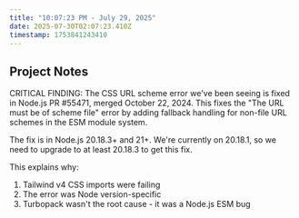 ```yaml
---
title: "10:07:23 PM - July 29, 2025"
date: 2025-07-30T02:07:23.410Z
timestamp: 1753841243410
---
```


## Project Notes

CRITICAL FINDING: The CSS URL scheme error we've been seeing is fixed in Node.js PR #55471, merged October 22, 2024. This fixes the "The URL must be of scheme file" error by adding fallback handling for non-file URL schemes in the ESM module system.

The fix is in Node.js 20.18.3+ and 21+. We're currently on 20.18.1, so we need to upgrade to at least 20.18.3 to get this fix.

This explains why:
1. Tailwind v4 CSS imports were failing
2. The error was Node version-specific
3. Turbopack wasn't the root cause - it was a Node.js ESM bug
